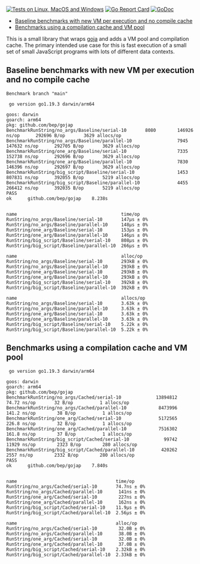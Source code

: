 [![Tests on Linux, MacOS and Windows](https://github.com/bep/gojap/workflows/Test/badge.svg)](https://github.com/bep/gojap/actions?query=workflow:Test)
[![Go Report Card](https://goreportcard.com/badge/github.com/bep/gojap)](https://goreportcard.com/report/github.com/bep/gojap)
[![GoDoc](https://godoc.org/github.com/bep/gojap?status.svg)](https://godoc.org/github.com/bep/gojap)

- [Baseline benchmarks with new VM per execution and no compile cache](#baseline-benchmarks-with-new-vm-per-execution-and-no-compile-cache)
- [Benchmarks using a compilation cache and VM pool](#benchmarks-using-a-compilation-cache-and-vm-pool)

This is a small library that wraps [goja](https://github.com/dop251/goja/) and adds a VM pool and compilation cache. The primary intended use case for this is fast execution of a small set of small JavaScript programs with lots of different data contexts.

## Baseline benchmarks with new VM per execution and no compile cache

```
Benchmark branch "main"

 go version go1.19.3 darwin/arm64

goos: darwin
goarch: arm64
pkg: github.com/bep/gojap
BenchmarkRunString/no_args/Baseline/serial-10  	    8080	    146926 ns/op	  292696 B/op	    3629 allocs/op
BenchmarkRunString/no_args/Baseline/parallel-10         	    7945	    147632 ns/op	  292705 B/op	    3629 allocs/op
BenchmarkRunString/one_arg/Baseline/serial-10           	    7335	    152738 ns/op	  292696 B/op	    3629 allocs/op
BenchmarkRunString/one_arg/Baseline/parallel-10         	    7830	    146396 ns/op	  292697 B/op	    3629 allocs/op
BenchmarkRunString/big_script/Baseline/serial-10        	    1453	    807831 ns/op	  392055 B/op	    5219 allocs/op
BenchmarkRunString/big_script/Baseline/parallel-10      	    4455	    266412 ns/op	  392035 B/op	    5219 allocs/op
PASS
ok  	github.com/bep/gojap	8.238s


name                                       time/op
RunString/no_args/Baseline/serial-10       147µs ± 0%
RunString/no_args/Baseline/parallel-10     148µs ± 0%
RunString/one_arg/Baseline/serial-10       153µs ± 0%
RunString/one_arg/Baseline/parallel-10     146µs ± 0%
RunString/big_script/Baseline/serial-10    808µs ± 0%
RunString/big_script/Baseline/parallel-10  266µs ± 0%

name                                       alloc/op
RunString/no_args/Baseline/serial-10       293kB ± 0%
RunString/no_args/Baseline/parallel-10     293kB ± 0%
RunString/one_arg/Baseline/serial-10       293kB ± 0%
RunString/one_arg/Baseline/parallel-10     293kB ± 0%
RunString/big_script/Baseline/serial-10    392kB ± 0%
RunString/big_script/Baseline/parallel-10  392kB ± 0%

name                                       allocs/op
RunString/no_args/Baseline/serial-10       3.63k ± 0%
RunString/no_args/Baseline/parallel-10     3.63k ± 0%
RunString/one_arg/Baseline/serial-10       3.63k ± 0%
RunString/one_arg/Baseline/parallel-10     3.63k ± 0%
RunString/big_script/Baseline/serial-10    5.22k ± 0%
RunString/big_script/Baseline/parallel-10  5.22k ± 0%
```

## Benchmarks using a compilation cache and VM pool

```
 go version go1.19.3 darwin/arm64

goos: darwin
goarch: arm64
pkg: github.com/bep/gojap
BenchmarkRunString/no_args/Cached/serial-10         	13894812	        74.72 ns/op	      32 B/op	       1 allocs/op
BenchmarkRunString/no_args/Cached/parallel-10       	 8473996	       141.2 ns/op	      38 B/op	       1 allocs/op
BenchmarkRunString/one_arg/Cached/serial-10         	 5172565	       226.8 ns/op	      32 B/op	       1 allocs/op
BenchmarkRunString/one_arg/Cached/parallel-10       	 7516302	       161.8 ns/op	      37 B/op	       1 allocs/op
BenchmarkRunString/big_script/Cached/serial-10      	   99742	     11929 ns/op	    2323 B/op	     280 allocs/op
BenchmarkRunString/big_script/Cached/parallel-10    	  420262	      2557 ns/op	    2332 B/op	     280 allocs/op
PASS
ok  	github.com/bep/gojap	7.840s


name                                     time/op
RunString/no_args/Cached/serial-10       74.7ns ± 0%
RunString/no_args/Cached/parallel-10      141ns ± 0%
RunString/one_arg/Cached/serial-10        227ns ± 0%
RunString/one_arg/Cached/parallel-10      162ns ± 0%
RunString/big_script/Cached/serial-10    11.9µs ± 0%
RunString/big_script/Cached/parallel-10  2.56µs ± 0%

name                                     alloc/op
RunString/no_args/Cached/serial-10        32.0B ± 0%
RunString/no_args/Cached/parallel-10      38.0B ± 0%
RunString/one_arg/Cached/serial-10        32.0B ± 0%
RunString/one_arg/Cached/parallel-10      37.0B ± 0%
RunString/big_script/Cached/serial-10    2.32kB ± 0%
RunString/big_script/Cached/parallel-10  2.33kB ± 0%
```
